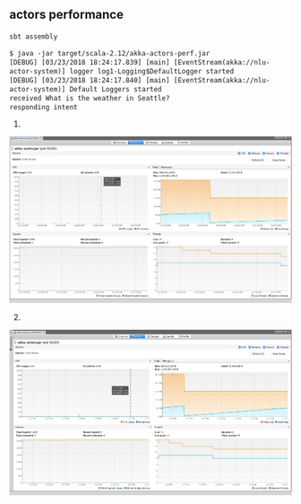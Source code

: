 actors performance
------------------

```
sbt assembly
```

```
$ java -jar target/scala-2.12/akka-actors-perf.jar
[DEBUG] [03/23/2018 18:24:17.839] [main] [EventStream(akka://nlu-actor-system)] logger log1-Logging$DefaultLogger started
[DEBUG] [03/23/2018 18:24:17.840] [main] [EventStream(akka://nlu-actor-system)] Default Loggers started
received What is the weather in Seattle?
responding intent
```

1)

![](bench1.png)

2)

![](bench2.png)